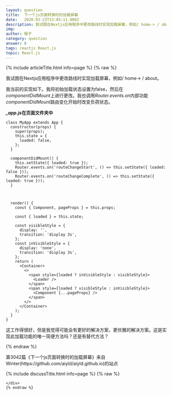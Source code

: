 ```yaml
---
layout: question
title:  下一个js页面转换时的加载屏幕
date:   2020-03-23T13:05:11.000Z
description: 我试图在Nextjs应用程序中更改路线时实现加载屏幕，例如/ home-> / about。 我当前的实现如下。我将初始加载状态设置为false，然后...
img: 
author: 猴子
category: question
answer: 0
tags: reactjs React.js
topic: React.js
---
```

<div class="article-root">
  <div class="article">
    {% include articleTitle.html info=page %}
    {% raw %}
    <div class="article-content"><p><font style="vertical-align: inherit;"><font style="vertical-align: inherit;">我试图在Nextjs应用程序中更改路线时实现加载屏幕，例如/ home-&gt; / about。 </font></font></p>

<p><font style="vertical-align: inherit;"><font style="vertical-align: inherit;">我当前的实现如下。</font><font style="vertical-align: inherit;">我将初始加载状态设置为false，然后在</font></font><em><font style="vertical-align: inherit;"><font style="vertical-align: inherit;">componentDidMount</font></font></em><font style="vertical-align: inherit;"><font style="vertical-align: inherit;">上进行更改</font><font style="vertical-align: inherit;">。</font><font style="vertical-align: inherit;">我也调用</font></font><em><font style="vertical-align: inherit;"><font style="vertical-align: inherit;">Router.events.on</font></font></em><font style="vertical-align: inherit;"><font style="vertical-align: inherit;">内部功能</font></font><em><font style="vertical-align: inherit;"><font style="vertical-align: inherit;">componentDidMount</font></font></em><font style="vertical-align: inherit;"><font style="vertical-align: inherit;">路由变化开始时改变负荷状态。</font></font></p>

<p><strong><em><font style="vertical-align: inherit;"><font style="vertical-align: inherit;">_app.js</font></font></em><font style="vertical-align: inherit;"><font style="vertical-align: inherit;">在页面文件夹中</font></font></strong></p>

<pre><code>class MyApp extends App {<font></font>
  constructor(props) {<font></font>
    super(props);<font></font>
    this.state = {<font></font>
      loaded: false,<font></font>
    };<font></font>
  }<font></font>
<font></font>
  componentDidMount() {<font></font>
    this.setState({ loaded: true });<font></font>
    Router.events.on('routeChangeStart', () =&gt; this.setState({ loaded: false }));<font></font>
    Router.events.on('routeChangeComplete', () =&gt; this.setState({ loaded: true }));<font></font>
  }<font></font>
<font></font>
<font></font>
<font></font>
  render() {<font></font>
    const { Component, pageProps } = this.props;<font></font>
<font></font>
    const { loaded } = this.state;<font></font>
<font></font>
    const visibleStyle = {<font></font>
      display: '',<font></font>
      transition: 'display 3s',<font></font>
    };<font></font>
    const inVisibleStyle = {<font></font>
      display: 'none',<font></font>
      transition: 'display 3s',<font></font>
    };<font></font>
    return (<font></font>
      &lt;Container&gt;<font></font>
        &lt;&gt;<font></font>
          &lt;span style={loaded ? inVisibleStyle : visibleStyle}&gt;<font></font>
            &lt;Loader /&gt;<font></font>
          &lt;/span&gt;<font></font>
          &lt;span style={loaded ? visibleStyle : inVisibleStyle}&gt;<font></font>
            &lt;Component {...pageProps} /&gt;<font></font>
          &lt;/span&gt;<font></font>
        &lt;/&gt;<font></font>
      &lt;/Container&gt;<font></font>
    );<font></font>
  }<font></font>
}<font></font>
</code></pre>

<p><font style="vertical-align: inherit;"><font style="vertical-align: inherit;">这工作得很好，但是我觉得可能会有更好的解决方案，更优雅的解决方案。</font><font style="vertical-align: inherit;">这是实现此加载功能的唯一简便方法吗？还是有替代方法？</font></font></p></div>
    {% endraw %}
  </div>
  <p class="winter_mark">第3042篇《下一个js页面转换时的加载屏幕》来自Winter(https://github.com/aiyld/aiyld.github.io)的站点</p>
  <div class="discuss-wrapper">
    {% include discussTitle.html info=page %}
    {% raw %}
    <div class="discuss-list">
    
    </div>
    {% endraw %}
  </div>
<div>
